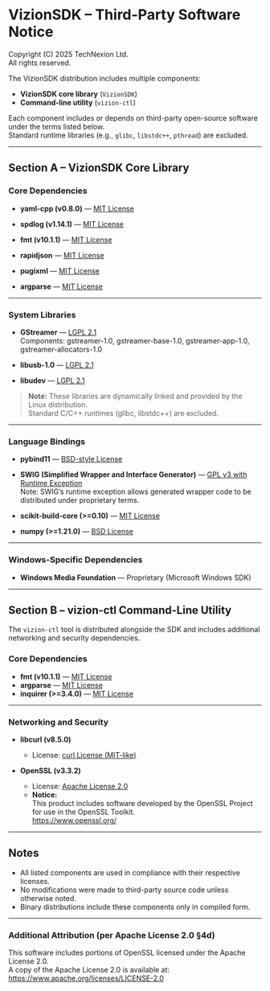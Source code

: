 # VizionSDK – Third-Party Software Notice

Copyright (C) 2025 TechNexion Ltd.  
All rights reserved.

The VizionSDK distribution includes multiple components:

- **VizionSDK core library** (`VizionSDK`)  
- **Command-line utility** (`vizion-ctl`)

Each component includes or depends on third-party open-source software under the terms listed below.  
Standard runtime libraries (e.g., `glibc`, `libstdc++`, `pthread`) are excluded.

---

## Section A – VizionSDK Core Library

### Core Dependencies

- **yaml-cpp (v0.8.0)** — [MIT License](https://github.com/jbeder/yaml-cpp/blob/master/LICENSE)  

- **spdlog (v1.14.1)** — [MIT License](https://github.com/gabime/spdlog/blob/v1.x/LICENSE)  

- **fmt (v10.1.1)** — [MIT License](https://github.com/fmtlib/fmt/blob/master/LICENSE)  

- **rapidjson** — [MIT License](https://github.com/Tencent/rapidjson/blob/master/license.txt)  

- **pugixml** — [MIT License](https://github.com/zeux/pugixml/blob/master/LICENSE.md)  

- **argparse** — [MIT License](https://github.com/p-ranav/argparse/blob/master/LICENSE)  

---

### System Libraries

- **GStreamer** — [LGPL 2.1](https://gstreamer.freedesktop.org/documentation/frequently-asked-questions/licensing.html)  
  Components: gstreamer-1.0, gstreamer-base-1.0, gstreamer-app-1.0, gstreamer-allocators-1.0  

- **libusb-1.0** — [LGPL 2.1](https://github.com/libusb/libusb/blob/master/COPYING)  

- **libudev** — [LGPL 2.1](https://github.com/systemd/systemd/blob/main/LICENSE.LGPL2.1)  

> **Note:** These libraries are dynamically linked and provided by the Linux distribution.  
> Standard C/C++ runtimes (glibc, libstdc++) are excluded.

---

### Language Bindings

- **pybind11** — [BSD-style License](https://github.com/pybind/pybind11/blob/master/LICENSE)  

- **SWIG (Simplified Wrapper and Interface Generator)** — [GPL v3 with Runtime Exception](http://www.swig.org/Release/LICENSE)  
  Note: SWIG’s runtime exception allows generated wrapper code to be distributed under proprietary terms.  

- **scikit-build-core (>=0.10)** — [MIT License](https://github.com/scikit-build/scikit-build-core/blob/main/LICENSE)  


- **numpy (>=1.21.0)** — [BSD License](https://github.com/numpy/numpy)  

---

### Windows-Specific Dependencies

- **Windows Media Foundation** — Proprietary (Microsoft Windows SDK)  

---


## Section B – vizion-ctl Command-Line Utility

The `vizion-ctl` tool is distributed alongside the SDK and includes additional networking and security dependencies.

### Core Dependencies

- **fmt (v10.1.1)** — [MIT License](https://github.com/fmtlib/fmt/blob/master/LICENSE)  
- **argparse** — [MIT License](https://github.com/p-ranav/argparse/blob/master/LICENSE)
- **inquirer (>=3.4.0)** — [MIT License](https://github.com/magmax/python-inquirer)  

---

### Networking and Security

- **libcurl (v8.5.0)**  
  - License: [curl License (MIT-like)](https://curl.se/docs/copyright.html)  

- **OpenSSL (v3.3.2)**  
  - License: [Apache License 2.0](https://www.openssl.org/source/license.html)  
  - **Notice:**  
    This product includes software developed by the OpenSSL Project for use in the OpenSSL Toolkit.  
    <https://www.openssl.org/>


---

## Notes

- All listed components are used in compliance with their respective licenses.  
- No modifications were made to third-party source code unless otherwise noted.  
- Binary distributions include these components only in compiled form.  

---

### Additional Attribution (per Apache License 2.0 §4d)

This software includes portions of OpenSSL licensed under the Apache License 2.0.  
A copy of the Apache License 2.0 is available at:  
<https://www.apache.org/licenses/LICENSE-2.0>
